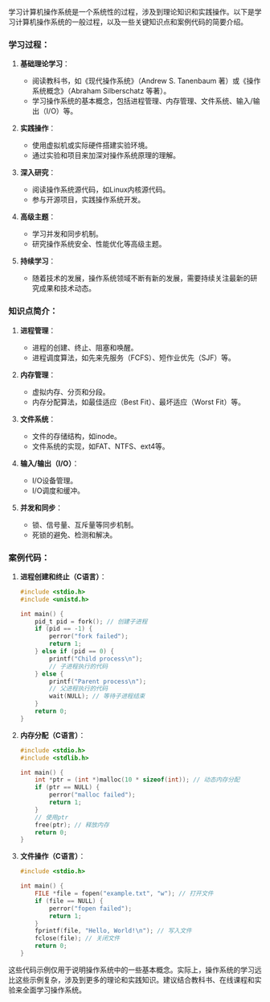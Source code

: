学习计算机操作系统是一个系统性的过程，涉及到理论知识和实践操作。以下是学习计算机操作系统的一般过程，以及一些关键知识点和案例代码的简要介绍。

### 学习过程：

1. **基础理论学习**：
   - 阅读教科书，如《现代操作系统》（Andrew S. Tanenbaum 著）或《操作系统概念》（Abraham Silberschatz 等著）。
   - 学习操作系统的基本概念，包括进程管理、内存管理、文件系统、输入/输出（I/O）等。

2. **实践操作**：
   - 使用虚拟机或实际硬件搭建实验环境。
   - 通过实验和项目来加深对操作系统原理的理解。

3. **深入研究**：
   - 阅读操作系统源代码，如Linux内核源代码。
   - 参与开源项目，实践操作系统开发。

4. **高级主题**：
   - 学习并发和同步机制。
   - 研究操作系统安全、性能优化等高级主题。

5. **持续学习**：
   - 随着技术的发展，操作系统领域不断有新的发展，需要持续关注最新的研究成果和技术动态。

### 知识点简介：

1. **进程管理**：
   - 进程的创建、终止、阻塞和唤醒。
   - 进程调度算法，如先来先服务（FCFS）、短作业优先（SJF）等。

2. **内存管理**：
   - 虚拟内存、分页和分段。
   - 内存分配算法，如最佳适应（Best Fit）、最坏适应（Worst Fit）等。

3. **文件系统**：
   - 文件的存储结构，如inode。
   - 文件系统的实现，如FAT、NTFS、ext4等。

4. **输入/输出（I/O）**：
   - I/O设备管理。
   - I/O调度和缓冲。

5. **并发和同步**：
   - 锁、信号量、互斥量等同步机制。
   - 死锁的避免、检测和解决。

### 案例代码：

1. **进程创建和终止（C语言）**：
   ```c
   #include <stdio.h>
   #include <unistd.h>
   
   int main() {
       pid_t pid = fork(); // 创建子进程
       if (pid == -1) {
           perror("fork failed");
           return 1;
       } else if (pid == 0) {
           printf("Child process\n");
           // 子进程执行的代码
       } else {
           printf("Parent process\n");
           // 父进程执行的代码
           wait(NULL); // 等待子进程结束
       }
       return 0;
   }
   ```

2. **内存分配（C语言）**：
   ```c
   #include <stdio.h>
   #include <stdlib.h>
   
   int main() {
       int *ptr = (int *)malloc(10 * sizeof(int)); // 动态内存分配
       if (ptr == NULL) {
           perror("malloc failed");
           return 1;
       }
       // 使用ptr
       free(ptr); // 释放内存
       return 0;
   }
   ```

3. **文件操作（C语言）**：
   ```c
   #include <stdio.h>
   
   int main() {
       FILE *file = fopen("example.txt", "w"); // 打开文件
       if (file == NULL) {
           perror("fopen failed");
           return 1;
       }
       fprintf(file, "Hello, World!\n"); // 写入文件
       fclose(file); // 关闭文件
       return 0;
   }
   ```

这些代码示例仅用于说明操作系统中的一些基本概念。实际上，操作系统的学习远比这些示例复杂，涉及到更多的理论和实践知识。建议结合教科书、在线课程和实验来全面学习操作系统。
